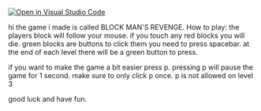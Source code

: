 [![Open in Visual Studio Code](https://classroom.github.com/assets/open-in-vscode-c66648af7eb3fe8bc4f294546bfd86ef473780cde1dea487d3c4ff354943c9ae.svg)](https://classroom.github.com/online_ide?assignment_repo_id=7999466&assignment_repo_type=AssignmentRepo)

hi the game i made is called BLOCK MAN'S REVENGE. 
How to play: 
the players block will follow your mouse. 
if you touch any red blocks you will die. 
green blocks are buttons to click them you need to press spacebar. 
at the end of each level there will be a green button to press. 

if you want to make the game a bit easier press p. 
pressing p will pause the game for 1 second. 
make sure to only click p once. 
p is not allowed on level 3

good luck and have fun.